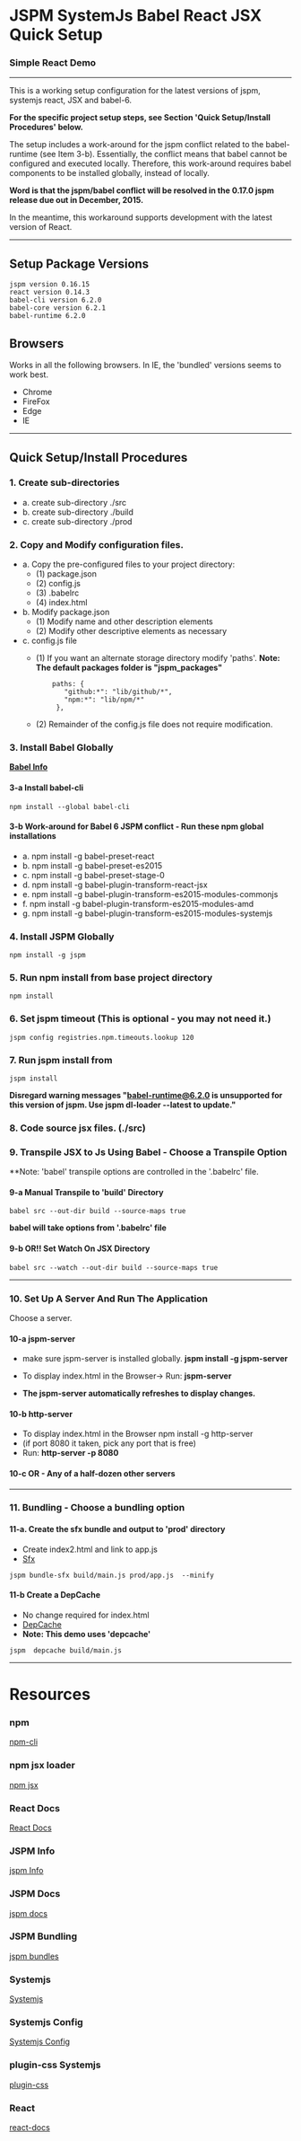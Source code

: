 
# JSPM SystemJs Babel React JSX Quick Setup
### Simple React Demo
---

This is a working setup configuration for the latest versions of jspm, systemjs react, JSX and babel-6.

__For the specific project setup steps, see Section 'Quick Setup/Install Procedures' below.__

The setup includes a work-around for the jspm conflict related to the
babel-runtime (see Item 3-b). Essentially, the conflict means that babel cannot
be configured and executed locally. Therefore, this work-around requires babel
components to be installed globally, instead of locally.

__Word is that the jspm/babel conflict will be resolved in the 0.17.0 jspm release due out in December, 2015.__

In the meantime, this workaround supports development with the latest version
of React.


---


## Setup Package Versions

```
jspm version 0.16.15
react version 0.14.3
babel-cli version 6.2.0
babel-core version 6.2.1
babel-runtime 6.2.0
```

## Browsers
Works in all the following browsers. In IE, the 'bundled' versions seems to
work best.
* Chrome
* FireFox
* Edge
* IE

---

## Quick Setup/Install Procedures

### 1. Create sub-directories
* a. create sub-directory ./src
* b. create sub-directory ./build
* c. create sub-directory ./prod

### 2. Copy and Modify configuration files.
* a. Copy the pre-configured files to your project directory:
    * (1) package.json
    * (2) config.js
    * (3) .babelrc
    * (4) index.html
* b. Modify package.json
    * (1) Modify name and other description elements
    * (2) Modify other descriptive elements as necessary
* c. config.js file
    * (1) If you want an alternate storage directory modify 'paths'. __Note: The default packages folder is "jspm_packages"__

        ```
            paths: {
               "github:*": "lib/github/*",
               "npm:*": "lib/npm/*"
             },
        ```
    * (2) Remainder of the config.js file does not require modification.

### 3. Install Babel Globally
**[Babel Info](https://babeljs.io/)**

#### 3-a Install babel-cli

```
npm install --global babel-cli
```

#### 3-b Work-around for Babel 6 JSPM conflict - Run these npm global installations
* a. npm install -g babel-preset-react
* b. npm install -g babel-preset-es2015
* c. npm install -g babel-preset-stage-0
* d. npm install -g babel-plugin-transform-react-jsx
* e. npm install -g babel-plugin-transform-es2015-modules-commonjs
* f. npm install -g babel-plugin-transform-es2015-modules-amd
* g. npm install -g babel-plugin-transform-es2015-modules-systemjs

### 4. Install JSPM Globally

```
npm install -g jspm
```


### 5. Run npm install from base project directory
```
npm install
```

### 6. Set jspm timeout (This is optional - you may not need it.)

```
jspm config registries.npm.timeouts.lookup 120
```


### 7. Run jspm install from
```
jspm install
```

__Disregard warning messages "babel-runtime@6.2.0 is unsupported for this version of jspm. Use jspm dl-loader --latest to update."__

### 8. Code source jsx files. (./src)

### 9. Transpile JSX to Js Using Babel - Choose a Transpile Option
**Note: 'babel' transpile options are controlled in the '.babelrc' file.

#### 9-a Manual Transpile to 'build' Directory

```
babel src --out-dir build --source-maps true
```
__babel will take options from '.babelrc' file__


#### 9-b OR!! Set Watch On JSX Directory

```
babel src --watch --out-dir build --source-maps true
```

--- 

### 10. Set Up A Server And Run The Application
Choose a server.

#### 10-a jspm-server
 * make sure jspm-server is installed globally.
__jspm install -g jspm-server__

 * To display index.html in the Browser->
Run: __jspm-server__<ENTER>

 * __The jspm-server automatically refreshes to display changes.__

#### 10-b http-server
 * To display index.html in the Browser npm install -g http-server
 * (if port 8080 it taken, pick any port that is free)
 * Run: __http-server -p 8080__<ENTER>

#### 10-c OR - Any of a half-dozen other servers

---
### 11. Bundling - Choose a bundling option
#### 11-a. Create the sfx bundle and output to 'prod' directory
* Create index2.html and link to app.js
* [Sfx](https://github.com/systemjs/systemjs/blob/master/docs/production-workflows.md)

```
jspm bundle-sfx build/main.js prod/app.js  --minify
```

#### 11-b Create a DepCache
* No change required for index.html
* [DepCache](https://github.com/systemjs/systemjs/blob/master/docs/production-workflows.md)
* __Note: This demo uses 'depcache'__

```
jspm  depcache build/main.js
```

---

# Resources

### npm
[npm-cli](https://github.com/npm/npm-cli)


### npm jsx loader
[npm jsx](https://www.npmjs.com/package/npm-loader-jsx)


### React Docs
[React Docs](https://facebook.github.io/react/docs/getting-started.html)

### JSPM Info
[jspm Info](http://jspm.io/)


### JSPM Docs
[jspm docs](https://github.com/jspm/jspm-cli)


### JSPM Bundling
[jspm bundles](https://github.com/jspm/jspm-cli/blob/master/docs/production-workflows.md)

### Systemjs
[Systemjs](https://github.com/systemjs/systemjs)

### Systemjs Config
[Systemjs Config](https://github.com/systemjs/systemjs/blob/master/docs/config-api.md)

### plugin-css Systemjs
[plugin-css](https://github.com/geelen/jspm-loader-css)

### React
[react-docs](http://facebook.github.io/react/docs/getting-started.html)